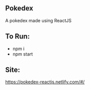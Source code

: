 ## Pokedex
A pokedex made using ReactJS

## To Run:
* npm i
* npm start

## Site:
https://pokedex-reactjs.netlify.com/#/
